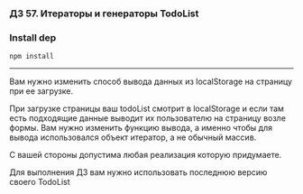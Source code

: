 ### ДЗ 57. Итераторы и генераторы TodoList

### Install dep

`npm install`

<hr>

Вам нужно изменить способ вывода данных из localStorage на страницу при ее загрузке.

При загрузке страницы ваш todoList смотрит в localStorage и если там есть подходящие данные выводит их пользователю на страницу возле формы. Вам нужно изменить функцию вывода, а именно чтобы для вывода использовался объект итератор, а не обычный массив.

С вашей стороны допустима любая реализация которую придумаете.

Для выполнения ДЗ вам нужно использовать последнюю версию своего TodoList
